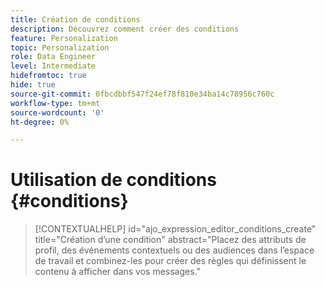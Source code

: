 ```yaml
---
title: Création de conditions
description: Découvrez comment créer des conditions
feature: Personalization
topic: Personalization
role: Data Engineer
level: Intermediate
hidefromtoc: true
hide: true
source-git-commit: 0fbcdbbf547f24ef78f810e34ba14c78956c760c
workflow-type: tm+mt
source-wordcount: '0'
ht-degree: 0%

---
```



# Utilisation de conditions {#conditions}

>[!CONTEXTUALHELP]
>id="ajo_expression_editor_conditions_create"
>title="Création d’une condition"
>abstract="Placez des attributs de profil, des événements contextuels ou des audiences dans l’espace de travail et combinez-les pour créer des règles qui définissent le contenu à afficher dans vos messages."
